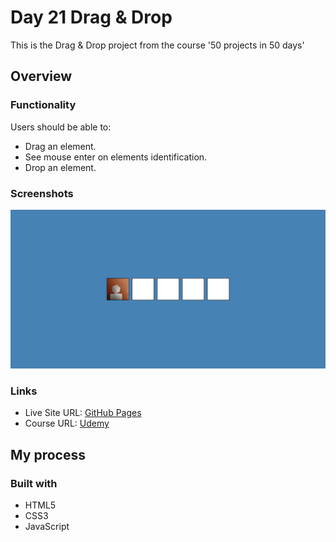 # Day 21 Drag & Drop

This is the Drag & Drop project from the course '50 projects in 50 days'

## Overview

### Functionality

Users should be able to:

- Drag an element.
- See mouse enter on elements identification.
- Drop an element.

### Screenshots

![](/screenshots/screenshot1.png)

### Links

- Live Site URL: [GitHub Pages](https://aref-akminasi.github.io/day21-drag-n-drop/)
- Course URL: [Udemy](https://www.udemy.com/course/50-projects-50-days/?utm_source=adwords&utm_medium=udemyads&utm_campaign=WebDevelopment_v.PROF_la.EN_cc.ROWMTA-B_ti.8322&utm_content=deal4584&utm_term=_._ag_80869579591_._ad_533999956732_._kw__._de_c_._dm__._pl__._ti_dsa-774930035449_._li_1010752_._pd__._&matchtype=&gclid=EAIaIQobChMI762Pj479_wIVHJeDBx1Z6gqdEAAYASAAEgLTq_D_BwE)

## My process

### Built with

- HTML5
- CSS3
- JavaScript
